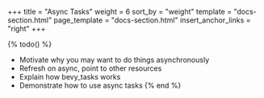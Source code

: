 +++
title = "Async Tasks"
weight = 6
sort_by = "weight"
template = "docs-section.html"
page_template = "docs-section.html"
insert_anchor_links = "right"
+++

{% todo() %}
* Motivate why you may want to do things asynchronously
* Refresh on async, point to other resources
* Explain how bevy_tasks works
* Demonstrate how to use async tasks
{% end %}

